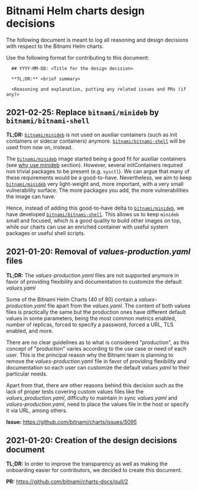 # Bitnami Helm charts design decisions

The following document is meant to log all reasoning and design decisions with respect to the Bitnami Helm charts.

Use the following format for contributing to this document:

```
  ## YYYY-MM-DD: <Title for the design decision>

  **TL;DR:** <brief summary> 

  <Reasoning and explanation, putting any related issues and PRs (if any)>
```

## 2021-02-25: Replace `bitnami/minideb` by `bitnami/bitnami-shell`

**TL;DR:** [`bitnami/minideb`](https://github.com/bitnami/minideb) is not used on auxiliar containers (such as init containers or sidecar containers) anymore. [`bitnami/bitnami-shell`](https://github.com/bitnami/bitnami-docker-bitnami-shell) will be used from now on, instead.

The [`bitnami/minideb`](https://github.com/bitnami/minideb) image started being a good fit for auxiliar containers (see [why use minideb](https://github.com/bitnami/minideb#why-use-minideb) section).
However, several initContainers required non trivial packages to be present (e.g. `sysctl`). We can argue that many of these requirements would be a good-to-have. Nevertheless, we aim to keep [`bitnami/minideb`](https://github.com/bitnami/minideb) very light-weight and, more important, with a very small vulnerability surface. The more packages you add, the more vulnerabilities the image can have.

Hence, instead of adding this good-to-have delta to [`bitnami/minideb`](https://github.com/bitnami/minideb), we have developed [`bitnami/bitnami-shell`](https://github.com/bitnami/bitnami-docker-bitnami-shell). This allows us to keep `minideb` small and focused, which is a good quality to build other images on top, while our charts can use an enriched container with useful system packages or useful shell scripts.

## 2021-01-20: Removal of _values-production.yaml_ files

**TL;DR:** The _values-production.yaml_ files are not supported anymore in favor of providing flexibility and documentation to customize the default _values.yaml_

Some of the Bitnami Helm Charts (40 of 80) contain a _values-production.yaml_ file apart from the _values.yaml_. The content of both values files is practically the same but the production ones have different default values in some parameters, being the most common metrics enabled, number of replicas, forced to specify a password, forced a URL, TLS enabled, and more.

There are no clear guidelines as to what is considered "production", as this concept of "production" varies according to the use case or need of each user. This is the principal reason why the Bitnami team is planning to remove the _values-production.yaml_ file in favor of providing flexibility and documentation so each user can customize the default _values.yaml_ to their particular needs.

Apart from that, there are other reasons behind this decision such as the lack of proper tests covering custom values files like the _values_production.yaml_, difficulty to maintain in sync _values.yaml_ and _values-production.yaml_, need to place the values file in the host or specify it via URL, among others.

**Issue:** https://github.com/bitnami/charts/issues/5095

## 2021-01-20: Creation of the design decisions document

**TL;DR:** In order to improve the transparency as well as making the onboarding easier for contributors, we decided to create this document.

**PR:** https://github.com/bitnami/charts-docs/pull/2
